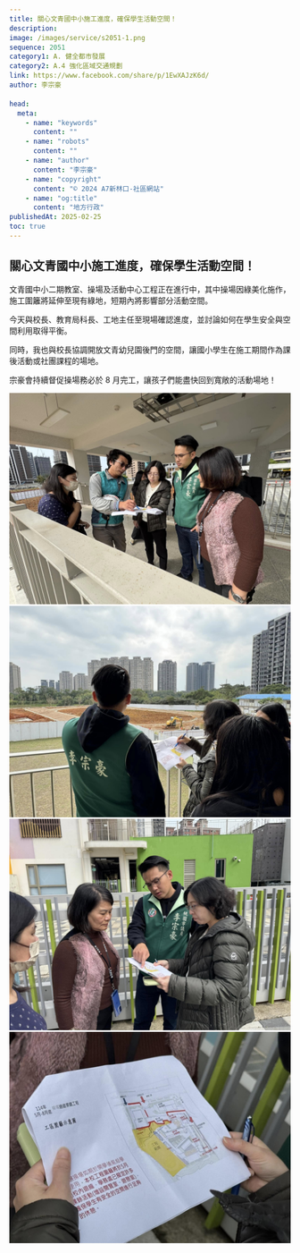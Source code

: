 ```yaml
---
title: 關心文青國中小施工進度，確保學生活動空間！
description:
image: /images/service/s2051-1.png
sequence: 2051
category1: A. 健全都市發展
category2: A.4 強化區域交通規劃
link: https://www.facebook.com/share/p/1EwXAJzK6d/
author: 李宗豪

head:
  meta:
    - name: "keywords"
      content: ""
    - name: "robots"
      content: ""
    - name: "author"
      content: "李宗豪"
    - name: "copyright"
      content: "© 2024 A7新林口-社區網站"
    - name: "og:title"
      content: "地方行政"
publishedAt: 2025-02-25
toc: true
---
```


## 關心文青國中小施工進度，確保學生活動空間！

文青國中小二期教室、操場及活動中心工程正在進行中，其中操場因綠美化施作，施工圍籬將延伸至現有綠地，短期內將影響部分活動空間。

今天與校長、教育局科長、工地主任至現場確認進度，並討論如何在學生安全與空間利用取得平衡。

同時，我也與校長協調開放文青幼兒園後門的空間，讓國小學生在施工期間作為課後活動或社團課程的場地。

宗豪會持續督促操場務必於 8 月完工，讓孩子們能盡快回到寬敞的活動場地！

![s2051-1.jpeg](/images/service/s2051-1.jpeg)
![s2051-2.jpeg](/images/service/s2051-2.jpeg)
![s2051-3.jpeg](/images/service/s2051-3.jpeg)
![s2051-4.jpeg](/images/service/s2051-4.jpeg)
